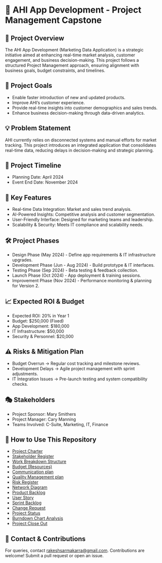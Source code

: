 # 📌 AHI App Development - Project Management Capstone

## 🎯 Project Overview
The AHI App Development (Marketing Data Application) is a strategic initiative aimed at enhancing real-time market analysis, customer engagement, and business decision-making. This project follows a structured Project Management approach, ensuring alignment with business goals, budget constraints, and timelines.

## 🚀 Project Goals
- Enable faster introduction of new and updated products.
- Improve AHI’s customer experience.
- Provide real-time insights into customer demographics and sales trends.
- Enhance business decision-making through data-driven analytics.

## 💡 Problem Statement
AHI currently relies on disconnected systems and manual efforts for market tracking. This project introduces an integrated application that consolidates real-time data, reducing delays in decision-making and strategic planning.

## 📅 Project Timeline
- Planning Date: April 2024
- Event End Date: November 2024

## 🔑 Key Features
- Real-time Data Integration: Market and sales trend analysis.
- AI-Powered Insights: Competitive analysis and customer segmentation.
- User-Friendly Interface: Designed for marketing teams and leadership.
- Scalability & Security: Meets IT compliance and scalability needs.

## 🛠️ Project Phases
- Design Phase (May 2024) - Define app requirements & IT infrastructure upgrades.
- Development Phase (Jun - Aug 2024) - Build prototype & IT interfaces.
- Testing Phase (Sep 2024) - Beta testing & feedback collection.
- Launch Phase (Oct 2024) - App deployment & training sessions.
- Improvement Phase (Nov 2024) - Performance monitoring & planning for Version 2.

## 📈 Expected ROI & Budget
- Expected ROI: 20% in Year 1
- Budget: $250,000 (Fixed)
- App Development: $180,000
- IT Infrastructure: $50,000
- Security & Personnel: $20,000

## ⚠️ Risks & Mitigation Plan
- Budget Overrun → Regular cost tracking and milestone reviews.
- Development Delays → Agile project management with sprint adjustments.
- IT Integration Issues → Pre-launch testing and system compatibility checks.

## 🎭 Stakeholders
- Project Sponsor: Mary Smithers
- Project Manager: Cary Manning
- Teams Involved: C-Suite, Marketing, IT, Finance

## 📌 How to Use This Repository
- [Project Charter](https://github.com/RakeshsarmaKarra/Project-Management-Capstone-Project/blob/main/AHI%20App%20Project%20Charter.pdf)
- [Stakeholder Register](https://github.com/RakeshsarmaKarra/Project-Management-Capstone-Project/blob/main/Stakeholder%20Register.xlsx)
- [Work Breakdown Structure](https://github.com/RakeshsarmaKarra/Project-Management-Capstone-Project/blob/main/WBS%20.xlsx)
- [Budget (Resources)](https://github.com/RakeshsarmaKarra/Project-Management-Capstone-Project/blob/main/High%20Level%20Budget%20-%20Resource%20Breakdown%20Structure.xlsx)
- [Communication plan](https://github.com/RakeshsarmaKarra/Project-Management-Capstone-Project/blob/main/Communications%20Management%20Plan.xlsx)
- [Quality Management plan](https://github.com/RakeshsarmaKarra/Project-Management-Capstone-Project/blob/main/Quality%20Management%20Plan.xlsx)
- [Risk Register](https://github.com/RakeshsarmaKarra/Project-Management-Capstone-Project/blob/main/Risk%20Register.xlsx)
- [Network Diagram](https://github.com/RakeshsarmaKarra/Project-Management-Capstone-Project/blob/main/Project%20Network%20Diagram.xlsx)
- [Product Backlog](https://github.com/RakeshsarmaKarra/Project-Management-Capstone-Project/blob/main/Product%20Backlog.xlsx)
- [User Story](https://github.com/RakeshsarmaKarra/Project-Management-Capstone-Project/blob/main/User%20Story.xlsx)
- [Sprint Backlog](https://github.com/RakeshsarmaKarra/Project-Management-Capstone-Project/blob/main/Sprint%20Backlog.xlsx)
- [Change Request](https://github.com/RakeshsarmaKarra/Project-Management-Capstone-Project/blob/main/AHI%20Change%20Request%20Analysis.pdf)
- [Project Status](https://github.com/RakeshsarmaKarra/Project-Management-Capstone-Project/blob/main/AHI%20Project%20Status%20Report.pdf)
- [Burndown Chart Analysis](https://github.com/RakeshsarmaKarra/Project-Management-Capstone-Project/blob/main/Burndown%20Chart%20Analysis%20Worksheet.pdf)
- [Project Close Out](https://github.com/RakeshsarmaKarra/Project-Management-Capstone-Project/blob/main/AHI%20Project%20Close-Out%20Report.pdf)

## 📩 Contact & Contributions
For queries, contact rakeshsarmakarra@gmail.com.
Contributions are welcome! Submit a pull request or open an issue.
